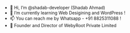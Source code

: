 - 👋 Hi, I’m @shadab-developer (Shadab Ahmad)
- 🌱 I’m currently learning Web Desigining and WordPress !
- 📫 You can reach me by Whatsapp - +91 8825311088 !
- 👤 Founder and Director of WebyRoot Private Limited
